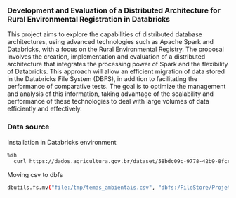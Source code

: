 
### Development and Evaluation of a Distributed Architecture for Rural Environmental Registration in Databricks


This project aims to explore the capabilities of distributed database architectures, using advanced technologies such as Apache Spark and Databricks, with a focus on the Rural Environmental Registry. The proposal involves the creation, implementation and evaluation of a distributed architecture that integrates the processing power of Spark and the flexibility of Databricks. This approach will allow an efficient migration of data stored in the Databricks File System (DBFS), in addition to facilitating the performance of comparative tests. The goal is to optimize the management and analysis of this information, taking advantage of the scalability and performance of these technologies to deal with large volumes of data efficiently and effectively.


### Data source

Installation in Databricks environment

```bash
%sh
  curl https://dados.agricultura.gov.br/dataset/58bdc09c-9778-42b9-8fce-7d5c2c4fa211/resource/daf8053b-5446-4cd4-986a-f141b4a434ec/download/temas_ambientais.csv --output /tmp/temas_ambientais.csv
```

Moving csv to dbfs
```bash
dbutils.fs.mv("file:/tmp/temas_ambientais.csv", "dbfs:/FileStore/Projeto/temas_ambientais.csv")
```
